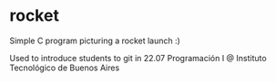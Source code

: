 # rocket

Simple C program picturing a rocket launch :)

Used to introduce students to git in 22.07 Programación I @ Instituto Tecnológico de Buenos Aires
